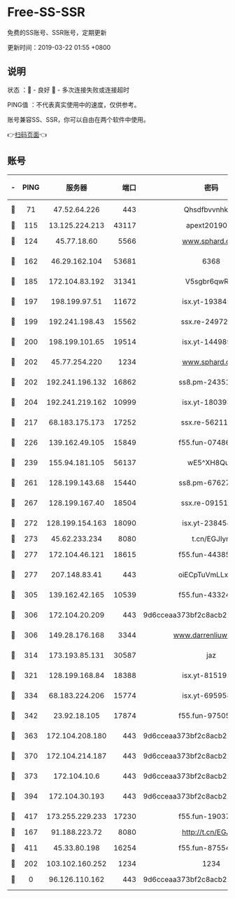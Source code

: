 # Free-SS-SSR

免费的SS账号、SSR账号，定期更新

更新时间：2019-03-22 01:55 +0800

## 说明

状态     ：🙂 - 良好 🙁 - 多次连接失败或连接超时

PING值   ：不代表真实使用中的速度，仅供参考。

账号兼容SS、SSR，你可以自由在两个软件中使用。

👉[扫码页面](https://liesauer.github.io/Free-SS-SSR/)👈

## 账号

|-|PING|服务器|端口|密码|加密方式|区域|
|:----:|:----:|:-----:|-----:|:----:|:----:|:----:|
|🙂|71|47.52.64.226|443|Qhsdfbvvnhkm1|aes-256-cfb|HK|
|🙂|115|13.125.224.213|43117|apext2019005|chacha20|KR|
|🙂|124|45.77.18.60|5566|www.sphard.com|aes-256-cfb|JP|
|🙂|162|46.29.162.104|53681|6368|aes-256-ctr|RU|
|🙂|185|172.104.83.192|31341|V5sgbr6qwRg1|aes-256-cfb|JP|
|🙂|197|198.199.97.51|11672|isx.yt-19384515|aes-256-cfb|US|
|🙂|199|192.241.198.43|15562|ssx.re-24972018|aes-256-cfb|US|
|🙂|200|198.199.101.65|19514|isx.yt-14498993|aes-256-cfb|US|
|🙂|202|45.77.254.220|1234|www.sphard.com|aes-256-cfb|SG|
|🙂|202|192.241.196.132|16862|ss8.pm-24351736|aes-256-cfb|US|
|🙂|204|192.241.219.162|10999|isx.yt-18039327|aes-256-cfb|US|
|🙂|217|68.183.175.173|17252|ssx.re-56211107|aes-256-cfb|US|
|🙂|226|139.162.49.105|15849|f55.fun-07486804|aes-256-cfb|SG|
|🙂|239|155.94.181.105|56137|wE5^XH8Quw|aes-256-cfb|US|
|🙂|261|128.199.143.68|15440|ss8.pm-67627124|aes-256-cfb|SG|
|🙂|267|128.199.167.40|18504|ssx.re-09151309|aes-256-cfb|SG|
|🙂|272|128.199.154.163|18090|isx.yt-23845472|aes-256-cfb|SG|
|🙂|273|45.62.233.234|8080|t.cn/EGJIyrl|rc4-md5|CA|
|🙂|277|172.104.46.121|18615|f55.fun-44385578|aes-256-cfb|SG|
|🙂|277|207.148.83.41|443|oiECpTuVmLLxk4Ts|aes-256-cfb|AU|
|🙂|305|139.162.42.165|10539|f55.fun-43324976|aes-256-cfb|SG|
|🙂|306|172.104.20.209|443|9d6cceaa373bf2c8acb22e60b6a58be6|aes-256-cfb|US|
|🙂|306|149.28.176.168|3344|www.darrenliuwei.com|aes-256-cfb|AU|
|🙂|314|173.193.85.131|30587|jaz|aes-256-cfb|US|
|🙂|321|128.199.168.84|18388|isx.yt-81519185|aes-256-cfb|SG|
|🙂|334|68.183.224.206|15774|isx.yt-69595810|aes-256-cfb|SG|
|🙂|342|23.92.18.105|17874|f55.fun-97505102|aes-256-cfb|US|
|🙂|363|172.104.208.180|443|9d6cceaa373bf2c8acb22e60b6a58be6|aes-256-cfb|US|
|🙂|370|172.104.214.187|443|9d6cceaa373bf2c8acb22e60b6a58be6|aes-256-cfb|US|
|🙂|373|172.104.10.6|443|9d6cceaa373bf2c8acb22e60b6a58be6|aes-256-cfb|US|
|🙂|394|172.104.30.193|443|9d6cceaa373bf2c8acb22e60b6a58be6|aes-256-cfb|US|
|🙂|417|173.255.229.233|17230|f55.fun-19037951|aes-256-cfb|US|
|🙂|167|91.188.223.72|8080|http://t.cn/EGJIyrl|rc4-md5|RU|
|🙂|411|45.33.80.198|16254|f55.fun-87554546|aes-256-cfb|US|
|🙁|202|103.102.160.252|1234|1234|rc4-md5|JP|
|🙁|0|96.126.110.162|443|9d6cceaa373bf2c8acb22e60b6a58be6|aes-256-cfb|US|
